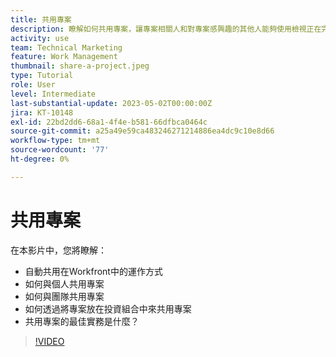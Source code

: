 ```yaml
---
title: 共用專案
description: 瞭解如何共用專案，讓專案相關人和對專案感興趣的其他人能夠使用檢視正在完成的工作 [!DNL  Workfront].
activity: use
team: Technical Marketing
feature: Work Management
thumbnail: share-a-project.jpeg
type: Tutorial
role: User
level: Intermediate
last-substantial-update: 2023-05-02T00:00:00Z
jira: KT-10148
exl-id: 22bd2dd6-68a1-4f4e-b581-66dfbca0464c
source-git-commit: a25a49e59ca483246271214886ea4dc9c10e8d66
workflow-type: tm+mt
source-wordcount: '77'
ht-degree: 0%

---
```


# 共用專案

在本影片中，您將瞭解：

* 自動共用在Workfront中的運作方式
* 如何與個人共用專案
* 如何與團隊共用專案
* 如何透過將專案放在投資組合中來共用專案
* 共用專案的最佳實務是什麼？

>[!VIDEO](https://video.tv.adobe.com/v/3418904/?quality=12&learn=on)
